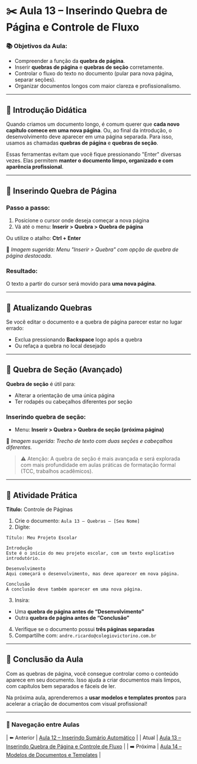 # ✂️ Aula 13 – Inserindo Quebra de Página e Controle de Fluxo

### 📚 Objetivos da Aula:
- Compreender a função da **quebra de página**.
- Inserir **quebras de página** e **quebras de seção** corretamente.
- Controlar o fluxo do texto no documento (pular para nova página, separar seções).
- Organizar documentos longos com maior clareza e profissionalismo.

---

## 🧠 Introdução Didática

Quando criamos um documento longo, é comum querer que **cada novo capítulo comece em uma nova página**. Ou, ao final da introdução, o desenvolvimento deve aparecer em uma página separada. Para isso, usamos as chamadas **quebras de página** e **quebras de seção**.

Essas ferramentas evitam que você fique pressionando "Enter" diversas vezes. Elas permitem **manter o documento limpo, organizado e com aparência profissional**.

---

## 📄 Inserindo Quebra de Página

### Passo a passo:
1. Posicione o cursor onde deseja começar a nova página
2. Vá até o menu: **Inserir > Quebra > Quebra de página**

Ou utilize o atalho: **Ctrl + Enter**

📸 *Imagem sugerida: Menu "Inserir > Quebra" com opção de quebra de página destacada.*

### Resultado:
O texto a partir do cursor será movido para **uma nova página**.

---

## 🔁 Atualizando Quebras

Se você editar o documento e a quebra de página parecer estar no lugar errado:
- Exclua pressionando **Backspace** logo após a quebra
- Ou refaça a quebra no local desejado

---

## 🧩 Quebra de Seção (Avançado)

**Quebra de seção** é útil para:
- Alterar a orientação de uma única página
- Ter rodapés ou cabeçalhos diferentes por seção

### Inserindo quebra de seção:
- Menu: **Inserir > Quebra > Quebra de seção (próxima página)**

📸 *Imagem sugerida: Trecho de texto com duas seções e cabeçalhos diferentes.*

> ⚠️ Atenção: A quebra de seção é mais avançada e será explorada com mais profundidade em aulas práticas de formatação formal (TCC, trabalhos acadêmicos).

---

## 🧪 Atividade Prática

**Título:** Controle de Páginas

1. Crie o documento: `Aula 13 – Quebras – [Seu Nome]`
2. Digite:
```
Título: Meu Projeto Escolar

Introdução
Este é o início do meu projeto escolar, com um texto explicativo introdutório.

Desenvolvimento
Aqui começará o desenvolvimento, mas deve aparecer em nova página.

Conclusão
A conclusão deve também aparecer em uma nova página.
```
3. Insira:
- Uma **quebra de página antes de “Desenvolvimento”**
- Outra **quebra de página antes de “Conclusão”**

4. Verifique se o documento possui **três páginas separadas**
5. Compartilhe com: `andre.ricardo@colegiovictorino.com.br`

---

## 🎯 Conclusão da Aula

Com as quebras de página, você consegue controlar como o conteúdo aparece em seu documento. Isso ajuda a criar documentos mais limpos, com capítulos bem separados e fáceis de ler.

Na próxima aula, aprenderemos a **usar modelos e templates prontos** para acelerar a criação de documentos com visual profissional!

---

### 📘 Navegação entre Aulas

| ⬅️ Anterior | [Aula 12 – Inserindo Sumário Automático](./aula-12.md) |
| Atual | [Aula 13 – Inserindo Quebra de Página e Controle de Fluxo](./aula-13.md) |
| ➡️ Próxima | [Aula 14 – Modelos de Documentos e Templates](./aula-14.md) |
